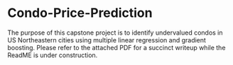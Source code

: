 # Condo-Price-Prediction
The purpose of this capstone project is to identify undervalued condos in US Northeastern cities using multiple linear regression and gradient boosting. Please refer to the attached PDF for a succinct writeup while the ReadME is under construction.
